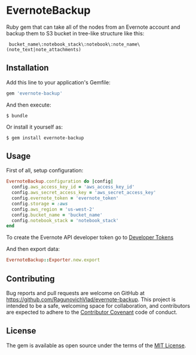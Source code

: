 # EvernoteBackup

Ruby gem that can take all of the nodes from an Evernote account and backup them to S3 bucket in tree-like structure like this:

```
 bucket_name\:notebook_stack\:notebook\:note_name\(note_text|note_attachments)
```

## Installation

Add this line to your application's Gemfile:

```ruby
gem 'evernote-backup'
```

And then execute:

    $ bundle

Or install it yourself as:

    $ gem install evernote-backup

## Usage

First of all, setup configuration:

```ruby
EvernoteBackup.configuration do |config|
  config.aws_access_key_id = 'aws_access_key_id'
  config.aws_secret_access_key = 'aws_secret_access_key'
  config.evernote_token = 'evernote_token'
  config.storage = :aws
  config.aws_region = 'us-west-2'
  config.bucket_name = 'bucket_name'
  config.notebook_stack = 'notebook_stack'
end
```

To create the Evernote API developer token go to
[Developer Tokens](https://dev.evernote.com/doc/articles/dev_tokens.php)

And then export data:

```ruby
EvernoteBackup::Exporter.new.export
```

## Contributing

Bug reports and pull requests are welcome on GitHub at https://github.com/RagunovichVlad/evernote-backup. This project is intended to be a safe, welcoming space for collaboration, and contributors are expected to adhere to the [Contributor Covenant](http://contributor-covenant.org) code of conduct.


## License

The gem is available as open source under the terms of the [MIT License](http://opensource.org/licenses/MIT).
